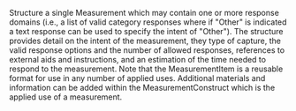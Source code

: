 Structure a single Measurement which may contain one or more response domains (i.e., a list of valid category responses where if "Other" is indicated a text response can be used to specify the intent of "Other"). The structure provides detail on the intent of the measurement, they type of capture, the valid response options and the number of allowed responses, references to external aids and instructions, and an estimation of the time needed to respond to the measurement. Note that the MeasurementItem is a reusable format for use in any number of applied uses. Additional materials and information can be added within the MeasurementConstruct which is the applied use of a measurement.